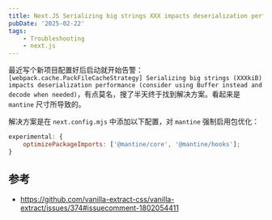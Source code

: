 ```yaml
---
title: Next.JS Serializing big strings XXX impacts deserialization performance 错误处理
pubDate: '2025-02-22'
tags:
    - Troubleshooting
    - next.js
---
```


最近写个新项目配置好后启动就开始告警：`[webpack.cache.PackFileCacheStrategy] Serializing big strings (XXXkiB) impacts deserialization performance (consider using Buffer instead and decode when needed)`，有点莫名，搜了半天终于找到解决方案。看起来是 `mantine` 尺寸所导致的。

解决方案是在 `next.config.mjs` 中添加以下配置，对 `mantine` 强制启用包优化：

```js
experimental: {
    optimizePackageImports: ['@mantine/core', '@mantine/hooks'];
}
```

## 参考

-   https://github.com/vanilla-extract-css/vanilla-extract/issues/374#issuecomment-1802054411
